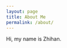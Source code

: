 ```yaml
---
layout: page
title: About Me
permalink: /about/
---
```


Hi, my name is Zhihan.

[^1]:a blogging platform that natively supports Jupyter notebooks in addition to other formats.
